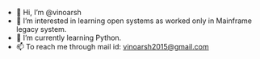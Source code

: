 - 👋 Hi, I’m @vinoarsh
- 👀 I’m interested in learning open systems as worked only in Mainframe legacy system.
- 🌱 I’m currently learning Python.
- 📫 To reach me through mail id: vinoarsh2015@gmail.com

<!---
vinoarsh/vinoarsh is a ✨ special ✨ repository because its `README.md` (this file) appears on your GitHub profile.
You can click the Preview link to take a look at your changes.
--->
